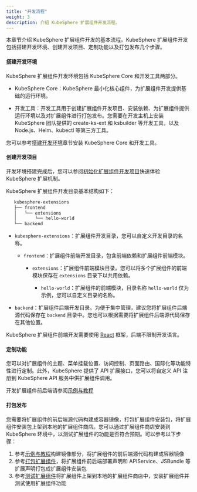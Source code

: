 ```yaml
---
title: "开发流程"
weight: 3
description: 介绍 KubeSphere 扩展组件开发流程。
---
```


本章节介绍 KubeSphere 扩展组件开发的基本流程。KubeSphere 扩展组件开发包括搭建开发环境、创建开发项目、定制功能以及打包发布几个步骤。

#### 搭建开发环境

KubeSphere 扩展组件开发环境包括 KubeSphere Core 和开发工具两部分。

* KubeSphere Core：KubeSphere 最小化核心组件，为扩展组件开发提供基础的运行环境。

* 开发工具：开发工具用于创建扩展组件开发项目、安装依赖、为扩展组件提供运行环境以及对扩展组件进行打包发布。您需要在开发主机上安装 KubeSphere 团队提供的 create-ks-ext 和 ksbuilder 等开发工具，以及 Node.js、Helm、kubectl 等第三方工具。

您可以参考[搭建开发环境](../quickstart/prepare-development-environment/)章节安装 KubeSphere Core 和开发工具。

#### 创建开发项目

开发环境搭建完成后，您可以参阅[初始化扩展组件开发项目](../quickstart/hello-world-extension)快速体验 KubeSphere 扩展机制。

KubeSphere 扩展组件开发目录基本结构如下：

```bash
   kubesphere-extensions
   ├── frontend
   │   └── extensions
   │       └── hello-world
   └── backend
```

* `kubesphere-extensions`：扩展组件开发目录，您可以自定义开发目录的名称。

  * `frontend`：扩展组件前端开发目录，包含前端依赖和扩展组件前端模块。

    * `extensions`：扩展组件前端模块目录。您可以将多个扩展组件的前端模块保存在 `extensions` 目录下以共用依赖。

       * `hello-world`：扩展组件的前端模块，目录名称 `hello-world` 仅为示例，您可以自定义目录的名称。

* `backend`：扩展组件后端开发目录。为便于集中管理，建议您将扩展组件后端源代码保存在 `backend` 目录中。您也可以根据需要将扩展组件后端源代码保存在其他位置。

KubeSphere 扩展组件前端开发需要使用 [React](https://reactjs.org) 框架，后端不限制开发语言。

#### 定制功能

您可以对扩展组件的主题、菜单挂载位置、访问控制、页面路由、国际化等功能特性进行定制。此外，KubeSphere 提供了 API 扩展接口，您可以将自定义 API 注册到 KubeSphere API 服务中供扩展组件调用。

开发扩展组件前后端请参阅[示例与教程](../examples)

#### 打包发布

您需要将扩展组件的前后端源代码构建成容器镜像，打包扩展组件安装包，将扩展组件安装包上架到本地的扩展组件商店。您可以通过扩展组件商店安装到 KubeSphere 环境中，以测试扩展组件的功能是否符合预期。可以参考以下步骤：

1. 参考[示例与教程](../examples/employee-management-extension-example/#员工管理扩展组件示例)构建镜像部分，将扩展组件的前后端源代码构建成容器镜像
2. 参考[打包扩展组件](../packaging-and-release/packaging)，将扩展组件前后端部署声明和 APIService、JSBundle 等扩展声明打包成扩展组件安装包
3. 参考[测试扩展组件](../packaging-and-release/testing)将扩展组件上架到本地的扩展组件商店中，安装扩展组件并测试使用扩展组件功能
   